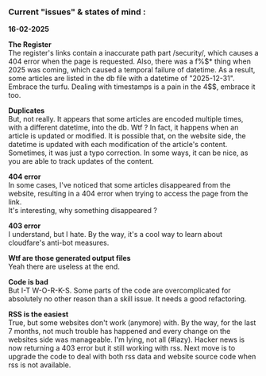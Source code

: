 ### Current "issues" & states of mind :
**16-02-2025**

**The Register**  
The register's links contain a inaccurate path part /security/, which causes
a 404 error when the page is requested. 
Also, there was a f%$* thing when 2025 was coming, which caused a temporal 
failure of datetime. As a result, some articles are listed in the db file with 
a datetime of "2025-12-31". Embrace the turfu. Dealing with timestamps is a 
pain in the 4$$, embrace it too. 

**Duplicates**  
But, not really. It appears that some articles are encoded multiple times, 
with a different datetime, into the db. Wtf ? 
In fact, it happens when an article is updated or modified. It is possible 
that, on the website side, the datetime is updated with each modification of
the article's content. Sometimes, it was just a typo correction. 
In some ways, it can be nice, as you are able to track updates of the content. 

**404 error**  
In some cases, I've noticed that some articles disappeared from the
website, resulting in a 404 error when trying to access the page from the link.  
It's interesting, why something disappeared ? 

**403 error**  
I understand, but I hate. By the way, it's a cool way to learn about 
cloudfare's anti-bot measures.

**Wtf are those generated output files**  
Yeah there are useless at the end. 

**Code is bad**  
But I-T W-O-R-K-S. Some parts of the code are overcomplicated for
absolutely no other reason than a skill issue. It needs a good refactoring.

**RSS is the easiest**  
True, but some websites don't work (anymore) with. 
By the way, for the last 7 months, not much trouble has happened and every
change on the websites side was manageable. I'm lying, not all (#lazy). Hacker news is now
returning a 403 error but it still working with rss. Next move is to upgrade the
code to deal with both rss data and website source code when rss is not 
available.
